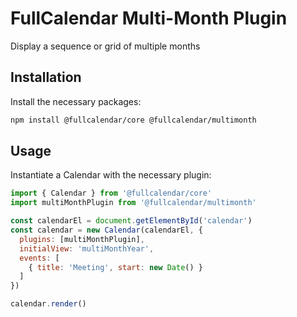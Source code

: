 
# FullCalendar Multi-Month Plugin

Display a sequence or grid of multiple months

## Installation

Install the necessary packages:

```sh
npm install @fullcalendar/core @fullcalendar/multimonth
```

## Usage

Instantiate a Calendar with the necessary plugin:

```js
import { Calendar } from '@fullcalendar/core'
import multiMonthPlugin from '@fullcalendar/multimonth'

const calendarEl = document.getElementById('calendar')
const calendar = new Calendar(calendarEl, {
  plugins: [multiMonthPlugin],
  initialView: 'multiMonthYear',
  events: [
    { title: 'Meeting', start: new Date() }
  ]
})

calendar.render()
```
